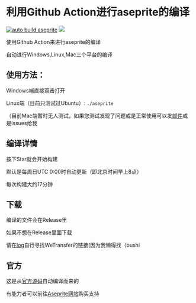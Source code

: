 # 利用Github Action进行aseprite的编译
[![auto build aseprite](https://github.com/Insouciant21/action_aseprite/workflows/auto%20build%20aseprite/badge.svg)](https://github.com/Insouciant21/action_aseprite/actions)
[![](https://data.jsdelivr.com/v1/package/gh/insouciant21/action_aseprite/badge)](https://www.jsdelivr.com/package/gh/insouciant21/action_aseprite)

使用Github Action来进行aseprite的编译

自动进行Windows,Linux,Mac三个平台的编译

## 使用方法：
Windows端直接双击打开

Linux端（目前只测试过Ubuntu）:
<code>./aseprite</code>

（目前Mac端暂时无人测试，如果您测试发现了问题或是正常使用可以发[邮件](mailto:2964318290@qq.com)或是issues给我

## 编译详情

按下Star就会开始构建

默认是每周日UTC 0:00时自动更新（即北京时间早上8点）

每次构建大约17分钟

## 下载

编译的文件会在Release里

如果不想在Release里面下载

请在[log](https://github.com/Insouciant21/action_aseprite/actions)自行寻找WeTransfer的链接(因为我懒得找（bushi

## 官方
这是从[官方源码](https://github.com/aseprite)自动编译而来的

有能力者可以前往[Aseprite网站](https://aseprite.org/#buy)购买支持
